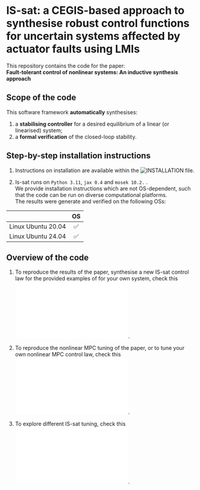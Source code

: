 # IS-sat: a CEGIS-based approach to synthesise robust control functions for uncertain systems affected by actuator faults using LMIs
This repository contains the code for the paper:  
**Fault-tolerant control of nonlinear systems: An inductive synthesis approach**

  
## Scope of the code
This software framework **automatically** synthesises:  
1. a **stabilising controller** for a desired equilibrium of a linear (or linearised) system;  
2. a **formal verification** of the closed-loop stability.
  
  
## Step-by-step installation instructions  
1. Instructions on installation are available within the ![INSTALLATION](./documentation/INSTALLATION.md/) file.    
    
2. Is-sat runs on `Python 3.11`, `jax 0.4` and `mosek 10.2.` .  
We provide installation instructions which are not OS-dependent, such that the code can be run on diverse computational platforms.   
The results were generate and verified on the following OSs:   

|  | OS |
| :---:   | :---: |
| Linux Ubuntu 20.04 |  :white_check_mark:  |
| Linux Ubuntu 24.04 |  :white_check_mark:  |


## Overview of the code
1. To reproduce the results of the paper, synthesise a new IS-sat control law for the provided examples of for your own system, check this ![script](./src/main_train_is_sat.py).  
  
2. To reproduce the nonlinear MPC tuning of the paper, or to tune your own nonlinear MPC control law, check this ![script](./src/main_tune_mpc.py).  
  
3. To explore different IS-sat tuning, check this ![script](./src/main_tune_is_sat.py).  
